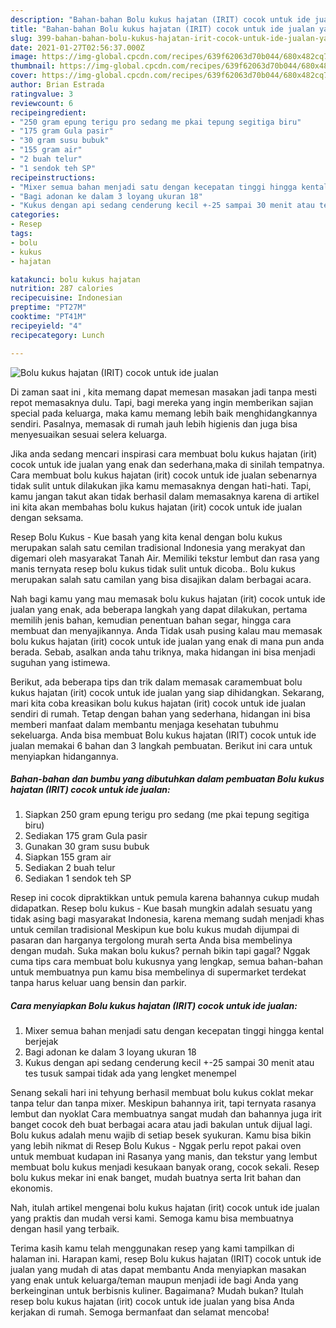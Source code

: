 ```yaml
---
description: "Bahan-bahan Bolu kukus hajatan (IRIT) cocok untuk ide jualan yang enak Untuk Jualan"
title: "Bahan-bahan Bolu kukus hajatan (IRIT) cocok untuk ide jualan yang enak Untuk Jualan"
slug: 399-bahan-bahan-bolu-kukus-hajatan-irit-cocok-untuk-ide-jualan-yang-enak-untuk-jualan
date: 2021-01-27T02:56:37.000Z
image: https://img-global.cpcdn.com/recipes/639f62063d70b044/680x482cq70/bolu-kukus-hajatan-irit-cocok-untuk-ide-jualan-foto-resep-utama.jpg
thumbnail: https://img-global.cpcdn.com/recipes/639f62063d70b044/680x482cq70/bolu-kukus-hajatan-irit-cocok-untuk-ide-jualan-foto-resep-utama.jpg
cover: https://img-global.cpcdn.com/recipes/639f62063d70b044/680x482cq70/bolu-kukus-hajatan-irit-cocok-untuk-ide-jualan-foto-resep-utama.jpg
author: Brian Estrada
ratingvalue: 3
reviewcount: 6
recipeingredient:
- "250 gram epung terigu pro sedang me pkai tepung segitiga biru"
- "175 gram Gula pasir"
- "30 gram susu bubuk"
- "155 gram air"
- "2 buah telur"
- "1 sendok teh SP"
recipeinstructions:
- "Mixer semua bahan menjadi satu dengan kecepatan tinggi hingga kental berjejak"
- "Bagi adonan ke dalam 3 loyang ukuran 18"
- "Kukus dengan api sedang cenderung kecil +-25 sampai 30 menit atau tes tusuk sampai tidak ada yang lengket menempel"
categories:
- Resep
tags:
- bolu
- kukus
- hajatan

katakunci: bolu kukus hajatan 
nutrition: 287 calories
recipecuisine: Indonesian
preptime: "PT27M"
cooktime: "PT41M"
recipeyield: "4"
recipecategory: Lunch

---
```



![Bolu kukus hajatan (IRIT) cocok untuk ide jualan](https://img-global.cpcdn.com/recipes/639f62063d70b044/680x482cq70/bolu-kukus-hajatan-irit-cocok-untuk-ide-jualan-foto-resep-utama.jpg)

Di zaman  saat ini , kita memang dapat memesan masakan jadi tanpa mesti repot memasaknya dulu. Tapi, bagi mereka yang ingin memberikan sajian special pada keluarga, maka kamu memang lebih baik menghidangkannya sendiri. Pasalnya, memasak di rumah jauh lebih higienis dan juga bisa menyesuaikan sesuai selera keluarga.

Jika anda sedang mencari inspirasi cara membuat bolu kukus hajatan (irit) cocok untuk ide jualan yang enak dan sederhana,maka di sinilah tempatnya. Cara membuat bolu kukus hajatan (irit) cocok untuk ide jualan  sebenarnya tidak sulit untuk dilakukan jika kamu memasaknya dengan hati-hati. Tapi, kamu jangan takut akan tidak berhasil dalam memasaknya 
karena di artikel ini kita akan membahas bolu kukus hajatan (irit) cocok untuk ide jualan dengan seksama.  

Resep Bolu Kukus - Kue basah yang kita kenal dengan bolu kukus merupakan salah satu cemilan tradisional Indonesia yang merakyat dan digemari oleh masyarakat Tanah Air. Memiliki tekstur lembut dan rasa yang manis ternyata resep bolu kukus tidak sulit untuk dicoba.. Bolu kukus merupakan salah satu camilan yang bisa disajikan dalam berbagai acara.

Nah bagi kamu yang mau memasak bolu kukus hajatan (irit) cocok untuk ide jualan yang enak, ada beberapa langkah yang dapat dilakukan, pertama memilih jenis bahan, kemudian penentuan bahan segar, hingga cara membuat dan menyajikannya. Anda Tidak usah pusing kalau mau memasak bolu kukus hajatan (irit) cocok untuk ide jualan yang enak di mana pun anda berada. Sebab, asalkan anda  tahu triknya, maka hidangan ini bisa menjadi suguhan yang istimewa.

Berikut, ada beberapa tips dan trik dalam memasak caramembuat bolu kukus hajatan (irit) cocok untuk ide jualan yang siap dihidangkan. Sekarang, mari kita coba kreasikan bolu kukus hajatan (irit) cocok untuk ide jualan sendiri di rumah. Tetap dengan bahan yang sederhana, hidangan ini bisa memberi manfaat dalam membantu menjaga kesehatan tubuhmu sekeluarga. Anda bisa membuat Bolu kukus hajatan (IRIT) cocok untuk ide jualan memakai 6 bahan dan 3 langkah pembuatan. Berikut ini cara untuk menyiapkan hidangannya.

<!--inarticleads1-->

##### Bahan-bahan dan bumbu yang dibutuhkan dalam pembuatan Bolu kukus hajatan (IRIT) cocok untuk ide jualan:

1. Siapkan 250 gram epung terigu pro sedang (me pkai tepung segitiga biru)
1. Sediakan 175 gram Gula pasir
1. Gunakan 30 gram susu bubuk
1. Siapkan 155 gram air
1. Sediakan 2 buah telur
1. Sediakan 1 sendok teh SP


Resep ini cocok dipraktikkan untuk pemula karena bahannya cukup mudah didapatkan. Resep bolu kukus - Kue basah mungkin adalah sesuatu yang tidak asing bagi masyarakat Indonesia, karena memang sudah menjadi khas untuk cemilan tradisional Meskipun kue bolu kukus mudah dijumpai di pasaran dan harganya tergolong murah serta Anda bisa membelinya dengan mudah. Suka makan bolu kukus? pernah bikin tapi gagal? Nggak cuma tips cara membuat bolu kukusnya yang lengkap, semua bahan-bahan untuk membuatnya pun kamu bisa membelinya di supermarket terdekat tanpa harus keluar uang bensin dan parkir. 

<!--inarticleads2-->

##### Cara menyiapkan Bolu kukus hajatan (IRIT) cocok untuk ide jualan:

1. Mixer semua bahan menjadi satu dengan kecepatan tinggi hingga kental berjejak
1. Bagi adonan ke dalam 3 loyang ukuran 18
1. Kukus dengan api sedang cenderung kecil +-25 sampai 30 menit atau tes tusuk sampai tidak ada yang lengket menempel


Senang sekali hari ini tehyung berhasil membuat bolu kukus coklat mekar tanpa telur dan tanpa mixer. Meskipun bahannya irit, tapi ternyata rasanya lembut dan nyoklat Cara membuatnya sangat mudah dan bahannya juga irit banget cocok deh buat berbagai acara atau jadi bakulan untuk dijual lagi. Bolu kukus adalah menu wajib di setiap besek syukuran. Kamu bisa bikin yang lebih nikmat di Resep Bolu Kukus - Nggak perlu repot pakai oven untuk membuat kudapan ini Rasanya yang manis, dan tekstur yang lembut membuat bolu kukus menjadi kesukaan banyak orang, cocok sekali. Resep bolu kukus mekar ini enak banget, mudah buatnya serta Irit bahan dan ekonomis. 

Nah, itulah artikel mengenai  bolu kukus hajatan (irit) cocok untuk ide jualan  yang praktis dan mudah versi kami. Semoga kamu bisa membuatnya dengan hasil yang terbaik. 

Terima kasih kamu telah menggunakan resep yang kami tampilkan di halaman ini. Harapan kami, resep  Bolu kukus hajatan (IRIT) cocok untuk ide jualan yang mudah di atas dapat membantu Anda menyiapkan masakan yang enak untuk keluarga/teman maupun menjadi ide bagi Anda yang berkeinginan untuk berbisnis kuliner. Bagaimana? Mudah bukan? Itulah resep bolu kukus hajatan (irit) cocok untuk ide jualan yang bisa Anda kerjakan di rumah. Semoga bermanfaat dan selamat mencoba!

